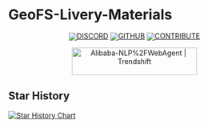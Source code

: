 # GeoFS-Livery-Materials
<div align="center" style="line-height: 1;">
  
[![DISCORD](https://img.shields.io/badge/Discord-5EDDD2?style=for-the-badge&logo=discord&logoColor=ffffff&labelColor])](https://www.discord.gg/sKYkgCMtM9)
[![GITHUB](https://img.shields.io/badge/GitHub-24292F?style=for-the-badge&logo=github&logoColor=white)](https://github.com/GeoFS-hub/GeoFS-Livery-Materials)
[![CONTRIBUTE](https://img.shields.io/badge/Contribute-4285F4?style=for-the-badge&logo=google-chrome&logoColor=white)](https://www.discord.gg/sKYkgCMtM9)


</div>
<p align="center">
<p align="center">
<a href="https://trendshift.io/repositories/14217" target="_blank"><img src="https://trendshift.io/api/badge/repositories/14217" 
alt="Alibaba-NLP%2FWebAgent | Trendshift" style="width: 250px; height: 55px;" width="250" height="55"/></a>


## Star History

<a href="https://www.star-history.com/#GeoFS-hub/GeoFS-Livery-Materials&Date">
 <picture>
   <source media="(prefers-color-scheme: dark)" srcset="https://api.star-history.com/svg?repos=GeoFS-hub/GeoFS-Livery-Materials&type=Date&theme=dark" />
   <source media="(prefers-color-scheme: light)" srcset="https://api.star-history.com/svg?repos=GeoFS-hub/GeoFS-Livery-Materials&type=Date" />
   <img alt="Star History Chart" src="https://api.star-history.com/svg?repos=GeoFS-hub/GeoFS-Livery-Materials&type=Date" />
 </picture>
</a>
